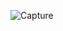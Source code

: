 

![Capture](https://user-images.githubusercontent.com/51121757/77416934-815f3100-6dbc-11ea-9443-cf450b9b39f3.JPG)



